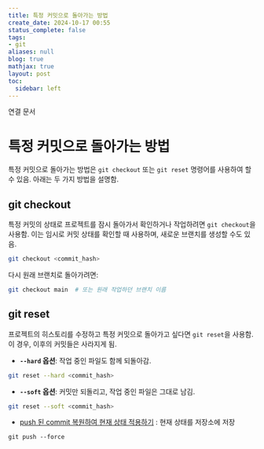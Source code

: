 ```yaml
---
title: 특정 커밋으로 돌아가는 방법
create_date: 2024-10-17 00:55
status_complete: false
tags:
- git
aliases: null
blog: true
mathjax: true
layout: post
toc:
  sidebar: left
---
```

연결 문서


# 특정 커밋으로 돌아가는 방법

특정 커밋으로 돌아가는 방법은 `git checkout` 또는 `git reset` 명령어를 사용하여 할 수 있음. 아래는 두 가지 방법을 설명함.

## git checkout
특정 커밋의 상태로 프로젝트를 잠시 돌아가서 확인하거나 작업하려면 `git checkout`을 사용함. 이는 임시로 커밋 상태를 확인할 때 사용하며, 새로운 브랜치를 생성할 수도 있음.

```bash
git checkout <commit_hash>
```

다시 원래 브랜치로 돌아가려면:

```bash
git checkout main  # 또는 원래 작업하던 브랜치 이름
```

## git reset
프로젝트의 히스토리를 수정하고 특정 커밋으로 돌아가고 싶다면 `git reset`을 사용함. 이 경우, 이후의 커밋들은 사라지게 됨.

- **`--hard` 옵션**: 작업 중인 파일도 함께 되돌아감.
  
```bash
git reset --hard <commit_hash>
```

- **`--soft` 옵션**: 커밋만 되돌리고, 작업 중인 파일은 그대로 남김.

```bash
git reset --soft <commit_hash>
```

- [push 된 commit 복원하여 현재 상태 적용하기](https://chanp5660.github.io/blog/2024/push-된-commit-복원하여-현재-상태-적용하기/) : 현재 상태를 저장소에 저장

```shell
git push --force
```


